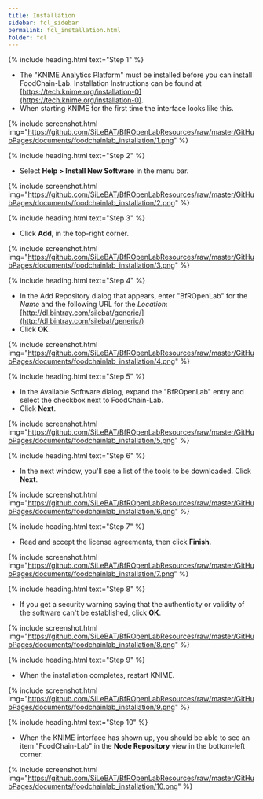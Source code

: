```yaml
---
title: Installation
sidebar: fcl_sidebar
permalink: fcl_installation.html
folder: fcl
---
```


{% include heading.html text="Step 1" %}

 * The "KNIME Analytics Platform" must be installed before you can install FoodChain-Lab. Installation Instructions can be found at [https://tech.knime.org/installation-0](https://tech.knime.org/installation-0).
 * When starting KNIME for the first time the interface looks like this.

{% include screenshot.html img="https://github.com/SiLeBAT/BfROpenLabResources/raw/master/GitHubPages/documents/foodchainlab_installation/1.png" %}

{% include heading.html text="Step 2" %}

 * Select **Help > Install New Software** in the menu bar.

{% include screenshot.html img="https://github.com/SiLeBAT/BfROpenLabResources/raw/master/GitHubPages/documents/foodchainlab_installation/2.png" %}

{% include heading.html text="Step 3" %}

 * Click **Add**, in the top-right corner.

{% include screenshot.html img="https://github.com/SiLeBAT/BfROpenLabResources/raw/master/GitHubPages/documents/foodchainlab_installation/3.png" %}

{% include heading.html text="Step 4" %}

 * In the Add Repository dialog that appears, enter "BfROpenLab" for the *Name* and the following URL for the *Location*: [http://dl.bintray.com/silebat/generic/](http://dl.bintray.com/silebat/generic/)
 * Click **OK**.

{% include screenshot.html img="https://github.com/SiLeBAT/BfROpenLabResources/raw/master/GitHubPages/documents/foodchainlab_installation/4.png" %}

{% include heading.html text="Step 5" %}

 * In the Available Software dialog, expand the "BfROpenLab" entry and select the checkbox next to FoodChain-Lab.
 * Click **Next**.

{% include screenshot.html img="https://github.com/SiLeBAT/BfROpenLabResources/raw/master/GitHubPages/documents/foodchainlab_installation/5.png" %}

{% include heading.html text="Step 6" %}

 * In the next window, you'll see a list of the tools to be downloaded. Click **Next**.

{% include screenshot.html img="https://github.com/SiLeBAT/BfROpenLabResources/raw/master/GitHubPages/documents/foodchainlab_installation/6.png" %}

{% include heading.html text="Step 7" %}

 * Read and accept the license agreements, then click **Finish**.

{% include screenshot.html img="https://github.com/SiLeBAT/BfROpenLabResources/raw/master/GitHubPages/documents/foodchainlab_installation/7.png" %}

{% include heading.html text="Step 8" %}

 * If you get a security warning saying that the authenticity or validity of the software can't be established, click **OK**.

{% include screenshot.html img="https://github.com/SiLeBAT/BfROpenLabResources/raw/master/GitHubPages/documents/foodchainlab_installation/8.png" %}

{% include heading.html text="Step 9" %}

 * When the installation completes, restart KNIME.

{% include screenshot.html img="https://github.com/SiLeBAT/BfROpenLabResources/raw/master/GitHubPages/documents/foodchainlab_installation/9.png" %}

{% include heading.html text="Step 10" %}

 * When the KNIME interface has shown up, you should be able to see an item "FoodChain-Lab" in the **Node Repository** view in the bottom-left corner.

{% include screenshot.html img="https://github.com/SiLeBAT/BfROpenLabResources/raw/master/GitHubPages/documents/foodchainlab_installation/10.png" %}
